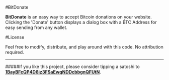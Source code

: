 #&#579;itDonate


**&#579;itDonate** is an easy way to accept Bitcoin donations on your website. Clicking the 'Donate' button displays a dialog box with a BTC Address for easy sending from any wallet.

#License

Feel free to modify, distribute, and play around with this code. No attribution required.

***

#####If you like this project, please consider tipping a satoshi to **[1BayBFcQP4D6iz3FSaEwqNDDcbbgnQFUtN](http://blockchain.info/address/1BayBFcQP4D6iz3FSaEwqNDDcbbgnQFUtN)**.